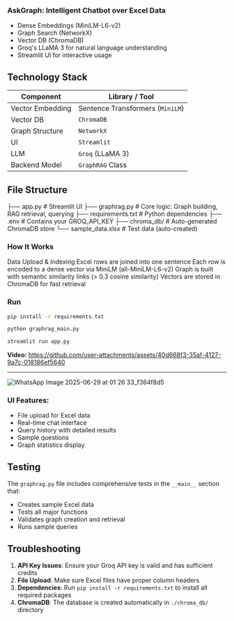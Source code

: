 ### AskGraph: Intelligent Chatbot over Excel Data

- Dense Embeddings (MiniLM-L6-v2)
- Graph Search (NetworkX)
- Vector DB (ChromaDB)
- Groq's LLaMA 3 for natural language understanding
- Streamlit UI for interactive usage

## Technology Stack

| Component        | Library / Tool                   |
| ---------------- | -------------------------------- |
| Vector Embedding | Sentence Transformers (`MiniLM`) |
| Vector DB        | `ChromaDB`                       |
| Graph Structure  | `NetworkX`                       |
| UI               | `Streamlit`                      |
| LLM              | `Groq` (LLaMA 3)                 |
| Backend Model    | `GraphRAG` Class                 |

## File Structure

├── app.py # Streamlit UI
├── graphrag.py # Core logic: Graph building, RAG retrieval, querying
├── requirements.txt # Python dependencies
├── .env # Contains your GROQ_API_KEY
├── chroma_db/ # Auto-generated ChromaDB store
└── sample_data.xlsx # Test data (auto-created)

### How It Works

Data Upload & Indexing
Excel rows are joined into one sentence
Each row is encoded to a dense vector via MiniLM (all-MiniLM-L6-v2)
Graph is built with semantic similarity links (> 0.3 cosine similarity)
Vectors are stored in ChromaDB for fast retrieval

### Run

```bash
pip install -r requirements.txt

python graphrag_main.py

streamlit run app.py
```

**Video:**
https://github.com/user-attachments/assets/40d668f3-35af-4127-9a7c-018186ef5640

---

![WhatsApp Image 2025-06-29 at 01 26 33_f364f8d5](https://github.com/user-attachments/assets/8ae95e51-cc32-464d-abb8-d61c3bc5b10f)

### UI Features:

- File upload for Excel data
- Real-time chat interface
- Query history with detailed results
- Sample questions
- Graph statistics display

## Testing

The `graphrag.py` file includes comprehensive tests in the `__main__` section that:

- Creates sample Excel data
- Tests all major functions
- Validates graph creation and retrieval
- Runs sample queries

## Troubleshooting

1. **API Key Issues**: Ensure your Groq API key is valid and has sufficient credits
2. **File Upload**: Make sure Excel files have proper column headers
3. **Dependencies**: Run `pip install -r requirements.txt` to install all required packages
4. **ChromaDB**: The database is created automatically in `./chroma_db/` directory
